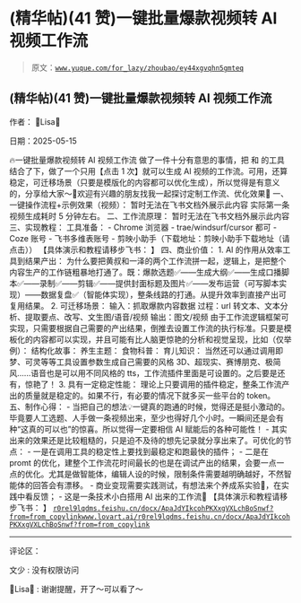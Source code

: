 # (精华帖)(41 赞)一键批量爆款视频转 AI 视频工作流

> 原文：[`www.yuque.com/for_lazy/zhoubao/ey44xgvqhn5gmteq`](https://www.yuque.com/for_lazy/zhoubao/ey44xgvqhn5gmteq)

## (精华帖)(41 赞)一键批量爆款视频转 AI 视频工作流

作者： 🌟Lisa🌟

日期：2025-05-15

🔥一键批量爆款视频转 AI 视频工作流 做了一件十分有意思的事情，把 和 的工具结合了下，做了一个只用【点击 1 次】就可以生成 AI
视频的工作流。可用，还算稳定，可迁移场景（只要是模版化的内容都可以优化生成），所以觉得是有意义的，分享给大家～👏欢迎有兴趣的朋友找我一起探讨定制工作流、优化效果🌹 一、一键操作流程+示例效果（视频）： 暂时无法在飞书文档外展示此内容 实际第一条视频生成耗时 5 分钟左右。 二、工作流原理： 暂时无法在飞书文档外展示此内容
三、实现教程： 工具准备： - Chrome 浏览器 - trae/windsurf/cursor 都可 - Coze 账号 - 飞书多维表账号 - 剪映小助手（下载地址：剪映小助手下载地址（请点击）） 【具体演示和教程请移步飞书： 】 四、商业价值： 1. AI 的作用从效率工具到结果产出：
为什么要把黄叔和一泽的两个工作流拼一起，逻辑上，是把整个内容生产的工作链粗暴地打通了。既：爆款选题✅——生成大纲✅——生成口播脚本✅——录制✅——剪辑✅——提供封面标题及图片✅——发布运营（可写脚本实现）——数据复盘✅（智能体实现），整条线路的打通。从提升效率到直接产出可复用结果。
2. 可迁移场景： 输入：抓取爆款内容数据 过程：url 转文本、文本分析、提取要点、改写、文生图/语音/视频 输出：图文/视频
由于工作流逻辑框架可实现，只需要根据自己需要的产出结果，倒推去设置工作流的执行标准。只要是模板化的内容都可以实现，并且可能有比人脑更惊艳的分析和视觉呈现，比如（仅举例）：
结构化故事： 养生主题： 食物科普： 育儿知识：
当然还可以通过调用即梦、可灵等等工具设置参数生成自己需要的风格 3D、超现实、赛博朋克、极简风......语音也是可以用不同风格的
tts，工作流插件里面是可设置的。之后要是还有，惊艳了！ 3. 具有一定稳定性能：
理论上只要调用的插件稳定，整条工作流产出的质量就是稳定的。如果不行，有必要的情况下就多买一些平台的 token。 五、制作心得： - 当把自己的想法💡一键真的跑通的时候，觉得还是挺小激动的。毕竟要人工选题、人手做一条视频出来，至少也得好几个小时。一瞬间还是会有种“这真的可以也”的惊喜。所以觉得一定要相信
AI 赋能后的各种可能性！ - 其实出来的效果还是比较粗糙的，只是迫不及待的想先记录就分享出来了。可优化的节点： - 一是在调用工具的稳定性上要找到最稳定和跑最快的插件； - 二是在 promt
的优化，建整个工作流花时间最长的也是在调试产出的结果，会要一点一点的优化。尤其是做智能体，编辑人设的时候，限制条件需要越明确越好，不然智能体的回答会有漂移。 - 商业变现需要实践测试，有想法来个养成系实验🧪，在实践中看反馈； - 这是一条技术小白搭用 AI 出来的工作流🤖 【具体演示和教程请移步飞书： 】 [`r0rel9lqdms.feishu.cn/docx/ApaJdYIkcohPKXxgVXLchBoSnwf?from=from_copylink`](https://r0rel9lqdms.feishu.cn/docx/ApaJdYIkcohPKXxgVXLchBoSnwf?from=from_copylink)[`www.lovart.ai/`](https://www.lovart.ai/)[`r0rel9lqdms.feishu.cn/docx/ApaJdYIkcohPKXxgVXLchBoSnwf?from=from_copylink`](https://r0rel9lqdms.feishu.cn/docx/ApaJdYIkcohPKXxgVXLchBoSnwf?from=from_copylink)

* * *

评论区：

文少 : 没有权限访问

🌟Lisa🌟 : 谢谢提醒，开了～可以看了～